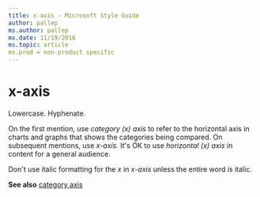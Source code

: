 ```yaml
---
title: x-axis - Microsoft Style Guide
author: pallep
ms.author: pallep
ms.date: 11/19/2016
ms.topic: article
ms.prod = non-product specific
---
```


# x-axis

Lowercase. Hyphenate. 

On the first mention, use *category (x) axis* to refer to the horizontal axis in charts and graphs that shows the categories being compared. On subsequent mentions, use *x-axis.* It's OK to use *horizontal (x) axis* in content for a general audience. 

Don't use italic formatting for the *x* in *x-axis* unless the entire word is italic.

**See also** [](/style-guide/a-z-word-list-term-collections/v/value-axis)[category axis](/style-guide/a-z-word-list-term-collections/c/category-axis)
